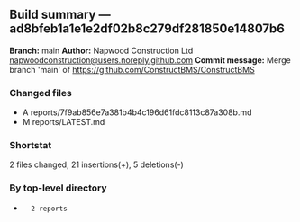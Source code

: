 ## Build summary — ad8bfeb1a1e1e2df02b8c279df281850e14807b6

**Branch:** main
**Author:** Napwood Construction Ltd <napwoodconstruction@users.noreply.github.com>
**Commit message:** Merge branch 'main' of https://github.com/ConstructBMS/ConstructBMS

### Changed files
 - A	reports/7f9ab856e7a381b4b4c196d61fdc8113c87a308b.md
 - M	reports/LATEST.md

### Shortstat
 2 files changed, 21 insertions(+), 5 deletions(-)

### By top-level directory
 -       2 reports
